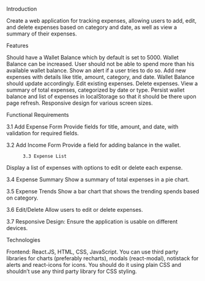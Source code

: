 Introduction

Create a web application for tracking expenses, allowing users to add, edit, and delete expenses based on category and date, as well as view a summary of their expenses.

Features

Should have a Wallet Balance which by default is set to 5000.
Wallet Balance can be increased.
User should not be able to spend more than his available wallet balance. Show an alert if a user tries to do so.
Add new expenses with details like title, amount, category, and date.
Wallet Balance should update accordingly.
Edit existing expenses.
Delete expenses.
View a summary of total expenses, categorized by date or type.
Persist wallet balance and list of expenses in localStorage so that it should be there upon page refresh.
Responsive design for various screen sizes.

Functional Requirements

3.1 Add Expense Form
Provide fields for title, amount, and date, with validation for required fields.

3.2 Add Income Form
Provide a field for adding balance in the wallet.

          3.3 Expense List
Display a list of expenses with options to edit or delete each expense.

3.4 Expense Summary
Show a summary of total expenses in a pie chart.

3.5 Expense Trends
Show a bar chart that shows the trending spends based on category.

3.6 Edit/Delete
Allow users to edit or delete expenses.

3.7 Responsive Design:
 Ensure the application is usable on different devices.


Technologies

Frontend: React.JS, HTML, CSS, JavaScript.
You can use third party libraries for charts (preferably recharts), modals (react-modal),  notistack for alerts and react-icons for icons.
You should do it using plain CSS and shouldn’t use any third party library for CSS styling.
